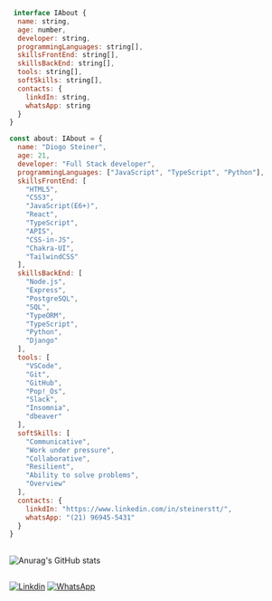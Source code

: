 ```JavaScript
 interface IAbout {
  name: string,
  age: number,
  developer: string,
  programmingLanguages: string[],
  skillsFrontEnd: string[],
  skillsBackEnd: string[],
  tools: string[],
  softSkills: string[],
  contacts: {
    linkdIn: string,
    whatsApp: string
  }
}

const about: IAbout = {
  name: "Diogo Steiner",
  age: 21,
  developer: "Full Stack developer",
  programmingLanguages: ["JavaScript", "TypeScript", "Python"],
  skillsFrontEnd: [
    "HTML5",
    "CSS3",
    "JavaScript(E6+)",
    "React",
    "TypeScript",
    "APIS",
    "CSS-in-JS",
    "Chakra-UI",
    "TailwindCSS"
  ],
  skillsBackEnd: [
    "Node.js",
    "Express",
    "PostgreSQL",
    "SQL",
    "TypeORM",
    "TypeScript",
    "Python",
    "Django"
  ],
  tools: [
    "VSCode",
    "Git",
    "GitHub",
    "Pop!_Os",
    "Slack",
    "Insomnia",
    "dbeaver"
  ],
  softSkills: [
    "Communicative",
    "Work under pressure",
    "Collaborative",
    "Resilient",
    "Ability to solve problems",
    "Overview"
  ],
  contacts: {
    linkdIn: "https://www.linkedin.com/in/steinerstt/",
    whatsApp: "(21) 96945-5431"
  }
}
```
##

![Anurag's GitHub stats](https://github-readme-stats.vercel.app/api?username=steinerstt&show_icons=true&theme=dracula&card_width=1000&include_all_commits=true&count_private=true)

##

[![Linkdin](https://img.shields.io/badge/LinkedIn-0077B5?style=for-the-badge&logo=linkedin&logoColor=white)](https://www.linkedin.com/in/steinerstt/)
[![WhatsApp](https://img.shields.io/badge/WhatsApp-25D366?style=for-the-badge&logo=whatsapp&logoColor=whit)](https://api.whatsapp.com/send?phone=5521969455431&text=Ol%C3%A1,%20Steiner!%20Achei%20seu%20github%20incr%C3%ADvel,%20podemos%20conversar?%20)

